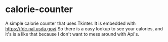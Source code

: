 # calorie-counter
A simple calorie counter that uses Tkinter. It is embedded with https://fdc.nal.usda.gov/ So there is a easy lookup to see your calories, and it's is a like that because I don't want to mess around with Api's.
